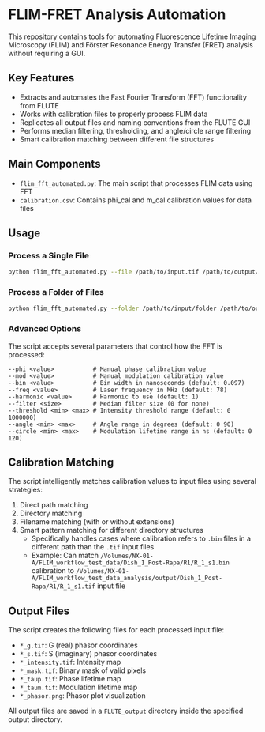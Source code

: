 # FLIM-FRET Analysis Automation

This repository contains tools for automating Fluorescence Lifetime Imaging Microscopy (FLIM) and Förster Resonance Energy Transfer (FRET) analysis without requiring a GUI.

## Key Features

- Extracts and automates the Fast Fourier Transform (FFT) functionality from FLUTE
- Works with calibration files to properly process FLIM data
- Replicates all output files and naming conventions from the FLUTE GUI
- Performs median filtering, thresholding, and angle/circle range filtering
- Smart calibration matching between different file structures

## Main Components

- `flim_fft_automated.py`: The main script that processes FLIM data using FFT
- `calibration.csv`: Contains phi_cal and m_cal calibration values for data files

## Usage

### Process a Single File

```bash
python flim_fft_automated.py --file /path/to/input.tif /path/to/output/dir --calibration calibration.csv
```

### Process a Folder of Files

```bash
python flim_fft_automated.py --folder /path/to/input/folder /path/to/output/dir --calibration calibration.csv
```

### Advanced Options

The script accepts several parameters that control how the FFT is processed:

```
--phi <value>           # Manual phase calibration value
--mod <value>           # Manual modulation calibration value
--bin <value>           # Bin width in nanoseconds (default: 0.097)
--freq <value>          # Laser frequency in MHz (default: 78)
--harmonic <value>      # Harmonic to use (default: 1)
--filter <size>         # Median filter size (0 for none)
--threshold <min> <max> # Intensity threshold range (default: 0 1000000)
--angle <min> <max>     # Angle range in degrees (default: 0 90)
--circle <min> <max>    # Modulation lifetime range in ns (default: 0 120)
```

## Calibration Matching

The script intelligently matches calibration values to input files using several strategies:

1. Direct path matching
2. Directory matching
3. Filename matching (with or without extensions)
4. Smart pattern matching for different directory structures
   - Specifically handles cases where calibration refers to `.bin` files in a different path than the `.tif` input files
   - Example: Can match `/Volumes/NX-01-A/FLIM_workflow_test_data/Dish_1_Post-Rapa/R1/R_1_s1.bin` calibration to `/Volumes/NX-01-A/FLIM_workflow_test_data_analysis/output/Dish_1_Post-Rapa/R1/R_1_s1.tif` input file

## Output Files

The script creates the following files for each processed input file:

- `*_g.tif`: G (real) phasor coordinates
- `*_s.tif`: S (imaginary) phasor coordinates
- `*_intensity.tif`: Intensity map
- `*_mask.tif`: Binary mask of valid pixels
- `*_taup.tif`: Phase lifetime map
- `*_taum.tif`: Modulation lifetime map
- `*_phasor.png`: Phasor plot visualization

All output files are saved in a `FLUTE_output` directory inside the specified output directory.
